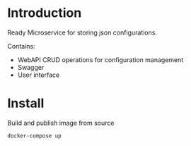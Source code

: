 # Introduction

Ready Microservice for storing json configurations.

Contains:
- WebAPI CRUD operations for configuration management
- Swagger
- User interface

# Install

Build and publish image from source

```docker-compose up```

